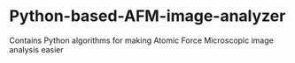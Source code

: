 # Python-based-AFM-image-analyzer
Contains Python algorithms for making Atomic Force Microscopic image analysis easier 
